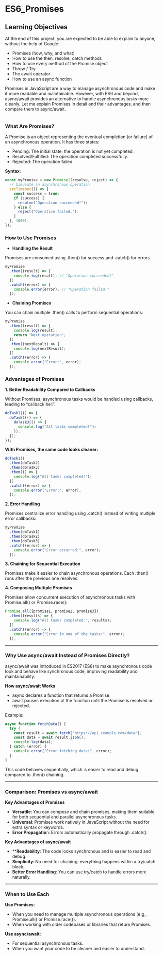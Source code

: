 # ES6_Promises
## Learning Objectives
At the end of this project, you are expected to be able to explain to anyone, without the help of Google:

+ Promises (how, why, and what)
+ How to use the then, resolve, catch methods
+ How to use every method of the Promise object
+ Throw / Try
+ The await operator
+ How to use an async function

Promises in JavaScript are a way to manage asynchronous code and make it more readable and maintainable. However, with ES6 and beyond, async/await provides an alternative to handle asynchronous tasks more cleanly. Let me explain Promises in detail and their advantages, and then compare them to async/await.
___
### What Are Promises?

A Promise is an object representing the eventual completion (or failure) of an asynchronous operation. It has three states:
+ Pending: The initial state; the operation is not yet completed.
+ Resolved/Fulfilled: The operation completed successfully.
+ Rejected: The operation failed.

**Syntax:**
```javascript
const myPromise = new Promise((resolve, reject) => {
  // Simulate an asynchronous operation
  setTimeout(() => {
    const success = true;
    if (success) {
      resolve("Operation succeeded!");
    } else {
      reject("Operation failed.");
    }
  }, 1000);
});
```
### How to Use Promises

+ **Handling the Result**

Promises are consumed using .then() for success and .catch() for errors.

```javascript
myPromise
  .then((result) => {
    console.log(result); // "Operation succeeded!"
  })
  .catch((error) => {
    console.error(error); // "Operation failed."
  });
```
+ **Chaining Promises**

You can chain multiple .then() calls to perform sequential operations:

```javascript
myPromise
  .then((result) => {
    console.log(result);
    return "Next operation";
  })
  .then((nextResult) => {
    console.log(nextResult);
  })
  .catch((error) => {
    console.error("Error:", error);
  });
```

### Advantages of Promises

**1. Better Readability Compared to Callbacks**

Without Promises, asynchronous tasks would be handled using callbacks, leading to “callback hell”:

```javascript
doTask1(() => {
  doTask2(() => {
    doTask3(() => {
      console.log("All tasks completed!");
    });
  });
});
```
**With Promises, the same code looks cleaner:**

```javascript
doTask1()
  .then(doTask2)
  .then(doTask3)
  .then(() => {
    console.log("All tasks completed!");
  })
  .catch((error) => {
    console.error("Error:", error);
  });
```
**2. Error Handling**

Promises centralize error handling using .catch() instead of writing multiple error callbacks:

```javascript
myPromise
  .then(doTask1)
  .then(doTask2)
  .then(doTask3)
  .catch((error) => {
    console.error("Error occurred:", error);
  });
```

**3. Chaining for Sequential Execution**

Promises make it easier to chain asynchronous operations. Each .then() runs after the previous one resolves.

**4. Composing Multiple Promises**

Promises allow concurrent execution of asynchronous tasks with Promise.all() or Promise.race():

```javascript
Promise.all([promise1, promise2, promise3])
  .then((results) => {
    console.log("All tasks completed:", results);
  })
  .catch((error) => {
    console.error("Error in one of the tasks:", error);
  });
```
___
### **Why Use async/await Instead of Promises Directly?**

async/await was introduced in ES2017 (ES8) to make asynchronous code look and behave like synchronous code, improving readability and maintainability.

**How async/await Works**

+ async declares a function that returns a Promise.
+ await pauses execution of the function until the Promise is resolved or rejected.

Example:

```javascript
async function fetchData() {
  try {
    const result = await fetch("https://api.example.com/data");
    const data = await result.json();
    console.log(data);
  } catch (error) {
    console.error("Error fetching data:", error);
  }
}
```

This code behaves sequentially, which is easier to read and debug compared to .then() chaining.
___
### **Comparison: Promises vs async/await**

**Key Advantages of Promises**

+ **Versatile**: You can compose and chain promises, making them suitable for both sequential and parallel asynchronous tasks.
+ **Universal**: Promises work natively in JavaScript without the need for extra syntax or keywords.
+ **Error Propagatio**n: Errors automatically propagate through .catch().

**Key Advantages of async/await**

+ ****Readability**: The code looks synchronous and is easier to read and debug.
+ **Simplicity**: No need for chaining; everything happens within a try/catch block.
+ **Better Error Handling**: You can use try/catch to handle errors more naturally.
___
### When to Use Each

**Use Promises:**

+ When you need to manage multiple asynchronous operations (e.g., Promise.all() or Promise.race()).
+ When working with older codebases or libraries that return Promises.

**Use async/await:**

+ For sequential asynchronous tasks.
+ When you want your code to be cleaner and easier to understand.
